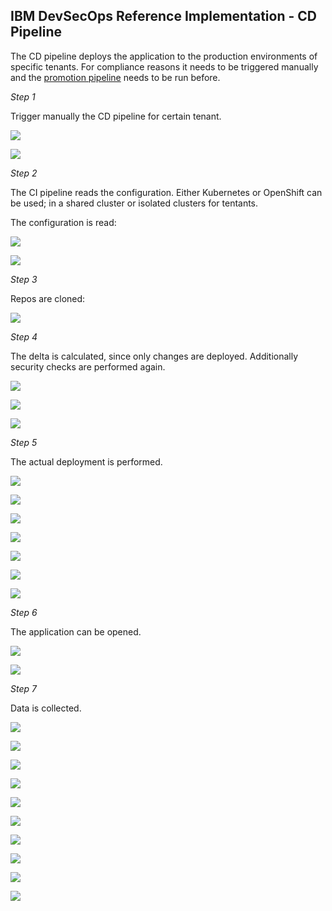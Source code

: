 ## IBM DevSecOps Reference Implementation - CD Pipeline

The CD pipeline deploys the application to the production environments of specific tenants. For compliance reasons it needs to be triggered manually and the [promotion pipeline](cd-pull-request.md) needs to be run before.

*Step 1* 

Trigger manually the CD pipeline for certain tenant.

<kbd><img src="https://raw.githubusercontent.com/IBM/multi-tenancy-documentation/main/documentation/images/cicd-devsecops/cicd-4-cd/002.png" /></kbd>

<kbd><img src="https://raw.githubusercontent.com/IBM/multi-tenancy-documentation/main/documentation/images/cicd-devsecops/cicd-4-cd/003.png" /></kbd>

*Step 2* 

The CI pipeline reads the configuration. Either Kubernetes or OpenShift can be used; in a shared cluster or isolated clusters for tentants. 

The configuration is read:

<kbd><img src="https://raw.githubusercontent.com/IBM/multi-tenancy-documentation/main/documentation/images/cicd-devsecops/cicd-2-ci-backend/006.png" /></kbd>

<kbd><img src="https://raw.githubusercontent.com/IBM/multi-tenancy-documentation/main/documentation/images/cicd-devsecops/cicd-2-ci-backend/007.png" /></kbd>

*Step 3* 

Repos are cloned:

<kbd><img src="https://raw.githubusercontent.com/IBM/multi-tenancy-documentation/main/documentation/images/cicd-devsecops/cicd-4-cd/005.png" /></kbd>

*Step 4* 

The delta is calculated, since only changes are deployed. Additionally security checks are performed again.

<kbd><img src="https://raw.githubusercontent.com/IBM/multi-tenancy-documentation/main/documentation/images/cicd-devsecops/cicd-4-cd/007.png" /></kbd>

<kbd><img src="https://raw.githubusercontent.com/IBM/multi-tenancy-documentation/main/documentation/images/cicd-devsecops/cicd-4-cd/008.png" /></kbd>

<kbd><img src="https://raw.githubusercontent.com/IBM/multi-tenancy-documentation/main/documentation/images/cicd-devsecops/cicd-4-cd/009.png" /></kbd>

*Step 5*

The actual deployment is performed.

<kbd><img src="https://raw.githubusercontent.com/IBM/multi-tenancy-documentation/main/documentation/images/cicd-devsecops/cicd-4-cd/010.png" /></kbd>

<kbd><img src="https://raw.githubusercontent.com/IBM/multi-tenancy-documentation/main/documentation/images/cicd-devsecops/cicd-4-cd/011.png" /></kbd>

<kbd><img src="https://raw.githubusercontent.com/IBM/multi-tenancy-documentation/main/documentation/images/cicd-devsecops/cicd-4-cd/012.png" /></kbd>

<kbd><img src="https://raw.githubusercontent.com/IBM/multi-tenancy-documentation/main/documentation/images/cicd-devsecops/cicd-4-cd/014.png" /></kbd>

<kbd><img src="https://raw.githubusercontent.com/IBM/multi-tenancy-documentation/main/documentation/images/cicd-devsecops/cicd-4-cd/020.png" /></kbd>

<kbd><img src="https://raw.githubusercontent.com/IBM/multi-tenancy-documentation/main/documentation/images/cicd-devsecops/cicd-4-cd/021.png" /></kbd>

<kbd><img src="https://raw.githubusercontent.com/IBM/multi-tenancy-documentation/main/documentation/images/cicd-devsecops/cicd-4-cd/018.png" /></kbd>

*Step 6*

The application can be opened.

<kbd><img src="https://raw.githubusercontent.com/IBM/multi-tenancy-documentation/main/documentation/images/cicd-devsecops/cicd-4-cd/024.png" /></kbd>

<kbd><img src="https://raw.githubusercontent.com/IBM/multi-tenancy-documentation/main/documentation/images/cicd-devsecops/cicd-4-cd/025.png" /></kbd>

*Step 7*

Data is collected.

<kbd><img src="https://raw.githubusercontent.com/IBM/multi-tenancy-documentation/main/documentation/images/cicd-devsecops/cicd-4-cd/026.png" /></kbd>

<kbd><img src="https://raw.githubusercontent.com/IBM/multi-tenancy-documentation/main/documentation/images/cicd-devsecops/cicd-4-cd/027.png" /></kbd>

<kbd><img src="https://raw.githubusercontent.com/IBM/multi-tenancy-documentation/main/documentation/images/cicd-devsecops/cicd-4-cd/029.png" /></kbd>

<kbd><img src="https://raw.githubusercontent.com/IBM/multi-tenancy-documentation/main/documentation/images/cicd-devsecops/cicd-4-cd/033.png" /></kbd>

<kbd><img src="https://raw.githubusercontent.com/IBM/multi-tenancy-documentation/main/documentation/images/cicd-devsecops/cicd-4-cd/035.png" /></kbd>

<kbd><img src="https://raw.githubusercontent.com/IBM/multi-tenancy-documentation/main/documentation/images/cicd-devsecops/cicd-4-cd/036.png" /></kbd>

<kbd><img src="https://raw.githubusercontent.com/IBM/multi-tenancy-documentation/main/documentation/images/cicd-devsecops/cicd-4-cd/037.png" /></kbd>

<kbd><img src="https://raw.githubusercontent.com/IBM/multi-tenancy-documentation/main/documentation/images/cicd-devsecops/cicd-4-cd/038.png" /></kbd>

<kbd><img src="https://raw.githubusercontent.com/IBM/multi-tenancy-documentation/main/documentation/images/cicd-devsecops/cicd-4-cd/039.png" /></kbd>

<kbd><img src="https://raw.githubusercontent.com/IBM/multi-tenancy-documentation/main/documentation/images/cicd-devsecops/cicd-4-cd/044.png" /></kbd>